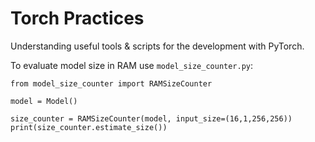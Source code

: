 # Torch Practices
Understanding useful tools &amp; scripts for the development with PyTorch.

To evaluate model size in RAM use `model_size_counter.py`:

```
from model_size_counter import RAMSizeCounter

model = Model()

size_counter = RAMSizeCounter(model, input_size=(16,1,256,256))
print(size_counter.estimate_size())
```
